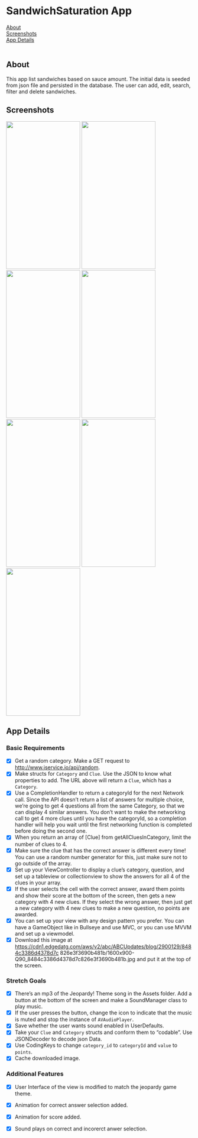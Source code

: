 # SandwichSaturation App
[About](#about)<br/>
[Screenshots](#screenshots)<br/>
[App Details](#app)<br/>
</br>

## About
<a name = "about" />This app list sandwiches based on sauce amount. The initial data is seeded from json file and persisted in the database. The user can add, edit, search, filter and delete sandwiches.

## Screenshots
<a name = "screenshots" />  



<img src="Screenshots/list_grid_togglegif.gif" width="200" height="400"> <img src="Screenshots/sort_toggle.gif" width="200" height="400"> <img src="Screenshots/sauce_toggle.gif" width="200" height="400"> <img src="Screenshots/text_filter.gif" width="200" height="400"> <img src="Screenshots/edit_mode.gif" width="200" height="400"> <img src="Screenshots/new_sandwich.gif" width="200" height="400"> <img src="Screenshots/update_details.gif" width="200" height="400">

## App Details
<a name = "app" /> 

### Basic Requirements

- [x] Get a random category. Make a GET request to http://www.jservice.io/api/random. 
- [x] Make structs for `Category` and `Clue`. Use the JSON to know what properties to add.
  The URL above will return a `Clue`, which has a `Category`.
- [x] Use a CompletionHandler to return a categoryId for the next Network call. Since the API doesn’t return a list of answers for multiple choice, we’re going to get 4 questions all from the same Category, so that we can display 4 similar answers. You don’t want to make the networking call to get 4 more clues until you have the categoryId, so a completion handler will help you wait until the first networking function is completed before doing the second one.
- [x] When you return an array of [Clue] from getAllCluesInCategory, limit the number of clues to 4.
- [x] Make sure the clue that has the correct answer is different every time!  You can use a random number generator for this, just make sure not to go outside of the array.
- [x] Set up your ViewController to display a clue’s category, question, and set up a tableview or collectionview to show the answers for all 4 of the clues in your array.
- [x] If the user selects the cell with the correct answer, award them points and show their score at the bottom of the screen, then gets a new category with 4 new clues. If they select the wrong answer, then just get a new category with 4 new clues to make a new question, no points are awarded.
- [x] You can set up your view with any design pattern you prefer. You can have a GameObject like in Bullseye and use MVC, or you can use MVVM and set up a viewmodel.
- [x] Download this image at https://cdn1.edgedatg.com/aws/v2/abc/ABCUpdates/blog/2900129/8484c3386d4378d7c
  826e3f3690b481b/1600x900-Q90_8484c3386d4378d7c826e3f3690b481b.jpg and put it
  at the top of the screen.

###  Stretch Goals 

- [x] There’s an mp3 of the Jeopardy! Theme song in the Assets folder. Add a button at the bottom of the screen and make a SoundManager class to play music.
- [x] If the user presses the button, change the icon to indicate that the music is muted and stop the instance of `AVAudioPlayer`.
- [x] Save whether the user wants sound enabled in UserDefaults.
- [x] Take your `Clue` and `Category` structs and conform them to “codable”.  Use JSONDecoder to decode json Data.
- [x] Use CodingKeys to change `category_id` to `categoryId` and `value` to `points`.
- [x] Cache downloaded image.

### Additional Features
- [x] User Interface of the view is modified to match the jeopardy game theme.
- [x] Animation for correct answer selection added.
- [x] Animation for score added.
- [x] Sound plays on correct and incorerct anwer selection.

